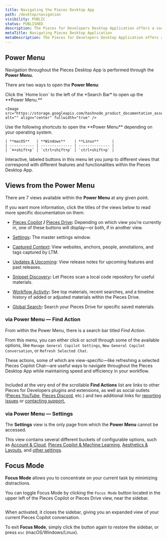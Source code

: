 ```yaml
---
title: Navigating the Pieces Desktop App
path: /desktop/navigation
visibility: PUBLIC
status: PUBLISHED
description: The Pieces for Developers Desktop Application offers a variety of views and layouts to enhance your workflow, with primary navigation occurring through the Power Menu.
metaTitle: Navigating Pieces Desktop Application
metaDescription: The Pieces for Developers Desktop Application offers a variety of views and layouts to enhance your workflow, with primary navigation occurring through the Power Menu.
---
```


## Power Menu

Navigation throughout the Pieces Desktop App is performed through the **Power Menu.**

There are two ways to open the **Power Menu**:

<Steps>
  <Step title="via Home Icon">
    Click the `Home Icon` to the left of the *Search Bar* to open up the **Power Menu.**

    <Image src="https://storage.googleapis.com/hashnode_product_documentation_assets/desktop_app_assets/desktop_app_MAIN/new_media/Settings/Support%20%26%20Information/scrolling_power_menu.gif" alt="" align="center" fullwidth="true" />
  </Step>

  <Step title="via Shortcuts">
    Use the following shortcuts to open the **Power Menu** depending on your operating system.

    | **macOS**   | **Windows**    | **Linux**      |
    | ----------- | -------------- | -------------- |
    | `⌘+shift+p` | `ctrl+shift+p` | `ctrl+shift+p` |
  </Step>
</Steps>

Interactive, labeled buttons in this menu let you jump to different views that correspond with different features and functionalities within the Pieces Desktop App.

## Views from the Power Menu

There are 7 views available within the **Power Menu** at any given point.

If you want more information, click the titles of the views below to read more specific documentation on them:

* [Pieces Copilot](/products/desktop/copilot) **/** [Pieces Drive](/products/desktop/drive)**:** Depending on which view you’re currently in, one of these buttons will display—or both, if in another view.

* [Settings](/products/desktop/navigation/settings)**:** The master settings window.

* [Captured Context](/products/desktop/navigation/captured-context)**:** View websites, anchors, people, annotations, and tags captured by LTM.

* [Updates & Upcoming](/products/desktop/navigation/updates)**:** View release notes for upcoming features and past releases.

* [Snippet Discovery](/products/desktop/navigation/snippet-discovery)**:** Let Pieces scan a local code repository for useful materials.

* [Workflow Activity](/products/desktop/navigation/workflow-activity)**:** See top materials, recent searches, and a timeline history of added or adjusted materials within the Pieces Drive.

* [Global Search](/products/desktop/navigation/global-search)**:** Search your Pieces Drive for specific saved materials.

### via Power Menu — Find Action

From within the Power Menu, there is a search bar titled *Find Action*.

From this menu, you can either click or scroll through some of the available options, like `Manage General Copilot Settings`, `New General Copilot Conversation`, or `Refresh Selected Chat`.

These actions, some of which are view-specific—like refreshing a selected Pieces Copilot Chat—are useful ways to navigate throughout the Pieces Desktop App while maintaining speed and efficiency in your workflow.

<Image src="https://storage.googleapis.com/hashnode_product_documentation_assets/desktop_app_assets/desktop_app_MAIN/new_media/Settings/Support%20%26%20Information/searching_powermenu.png" alt="" align="center" fullwidth="true" />

Included at the very end of the scrollable **Find Actions** list are links to other Pieces for Developers plugins and extensions, as well as social outlets (<a target="_blank" href="https://www.youtube.com/@getpieces">Pieces YouTube</a>, [Pieces Discord](https://discord.com/invite/getpieces), etc.) and two additional links for <a target="_blank" href="https://github.com/pieces-app/support/issues">reporting issues</a> or <a target="_blank" href="https://getpieces.typeform.com/to/mCjBSIjF?typeform-source=beta.docs.pieces.app#page=docs-support">contacting support.</a>

### via Power Menu — Settings

The **Settings** view is the only page from which the **Power Menu** cannot be accessed.

This view contains several different buckets of configurable options, such as [Account & Cloud](/products/desktop/configuration/account-and-cloud), [Pieces Copilot & Machine Learning](/products/desktop/configuration/copilot-and-machine-learning), [Aesthetics & Layouts](/products/desktop/configuration/aesthetics-layout), and [other settings](/products/desktop/configuration/additional-settings).

## Focus Mode

**Focus Mode** allows you to concentrate on your current task by minimizing distractions.

You can toggle Focus Mode by clicking the `Focus Mode` button located in the upper left of the Pieces Copilot or Pieces Drive view, near the sidebar.

<Image src="https://storage.googleapis.com/hashnode_product_documentation_assets/desktop_app_assets/desktop_app_MAIN/new_media/Pieces%20Copilot/Configure/toggling_sidebar_in_copilot.gif" alt="" align="center" fullwidth="true" />

When activated, it closes the sidebar, giving you an expanded view of your current Pieces Copilot conversation.

To exit **Focus Mode**, simply click the button again to restore the sidebar, or press `esc` (macOS/Windows/Linux).